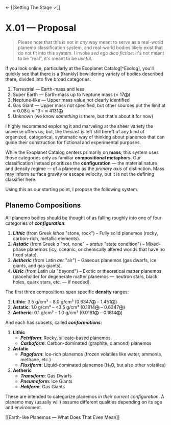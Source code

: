 ← [[Setting The Stage ✓]]

# X.01 — Proposal

> Please note that this is not in _any_ way meant to serve as a real-world planemo classification system, and real-world bodies likely exist that do not fit into this system.  I invoke _sed ego dico fictiae_: it's not meant to be "real", it's meant to be _useful_.

If you look online, particularly at the Exoplanet Catalog[^Exolog], you'll quickly see that there is a (frankly) bewildering variety of bodies described there, divided into five broad categories:

1. Terrestrial — Earth-mass and less
2. Super Earth — Earth-mass up to Neptune mass (< 17⨁)
3. Neptune-like — Upper mass value not clearly identified
4. Gas Giant —  Upper mass not specified, but other sources put the limit at ≈ 0.08⊙ ≈ 13♃ ≈ 4131⨁
5. Unknown (we know _something_ is there, but that's about it for now)

I highly recommend exploring it and marveling at the sheer variety the universe offers us; but, the thesiast is left still bereft of any kind of organized, categorical, systematic way of thinking about planemos that can guide their construction for fictional and experimental purposes.  

While the Exoplanet Catalog centers primarily on **mass**, this system uses those categories only as familiar **compositional metaphors**. Our classification instead prioritizes the **configuration** — the material nature and density regime — of a planemo as the _primary axis_ of distinction. Mass may inform surface gravity or escape velocity, but it is not the defining classifier here.

Using this as our starting point, I propose the following system.

## Planemo Compositions

All planemo bodies should be thought of as falling roughly into one of four categories of ***configuration***:

1. ***Lithic*** (from Greek _lithos_ "stone, rock") – Fully solid planemos (rocky, carbon-rich, metallic elements).
2. ***Astatic*** (from Greek _a_ "not, none" + _status_ "state condition") – Mixed-phase planemos (icy, oceanic, or chemically altered worlds that have no fixed state).
3. ***Aetheric*** (from Latin _aer_ "air") – Gaseous planemos (gas dwarfs, ice giants, and gas giants).
4. ***Ulsic*** (from Latin _uls_ "beyond") – Exotic or theoretical matter planemos (placeholder for degenerate matter planemos — neutron stars, black holes, quark stars, etc. — if needed).

The first three compositions span specific **density** ranges:

1. **Lithic**: 3.5 g/cm³ – 8.0 g/cm³ (0.6347⨁ – 1.451⨁)
2. **Astatic**: 1.0 g/cm³ – <3.5 g/cm³ (0.1814⨁ – 0.6347⨁) 
3. **Aetheric**: 0.1 g/cm³ – 1.0 g/cm³ (0.0181⨁ – 0.1814⨁)

And each has subsets, called ***conformations***:

1. **Lithic**
	- ***Petriform***: Rocky, silicate-based planemos.
	- ***Carboform***: Carbon-dominated (graphite, diamond) planemos 
2. **Astatic**
	- ***Pagoform***: Ice-rich planemos (frozen volatiles like water, ammonia, methane, etc.)
	- ***Fluxiform***: Liquid-dominated planemos (H₂O, but also other volatiles)
3. **Aetheric**
	- ***Transiform***: Gas Dwarfs
	- ***Pneumoform***: Ice Giants
	- ***Haliform***: Gas Giants

These are intended to categorize planemos _in their current configuration_.  A planemo may (usually will) assume different qualities depending on its age and environment.

[[Earth-like Planemos — What Does That Even Mean]]